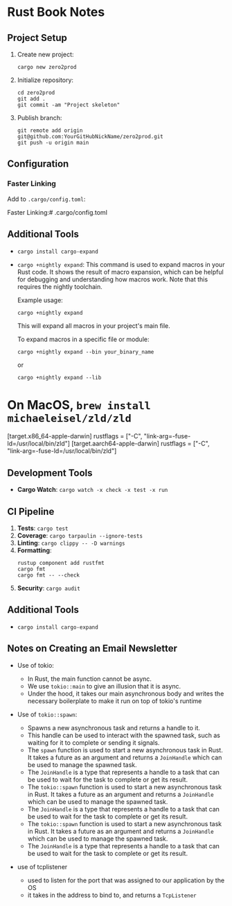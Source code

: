 # Rust Book Notes

## Project Setup

1. Create new project:
   ```
   cargo new zero2prod
   ```

2. Initialize repository:
   ```
   cd zero2prod
   git add .
   git commit -am "Project skeleton"
   ```

3. Publish branch:
   ```
   git remote add origin git@github.com:YourGitHubNickName/zero2prod.git
   git push -u origin main
   ```

## Configuration

### Faster Linking
Add to `.cargo/config.toml`:


Faster Linking:# .cargo/config.toml

## Additional Tools

- `cargo install cargo-expand`
- `cargo +nightly expand`: This command is used to expand macros in your Rust code. It shows the result of macro expansion, which can be helpful for debugging and understanding how macros work. Note that this requires the nightly toolchain.

  Example usage:
  ```
  cargo +nightly expand
  ```
  This will expand all macros in your project's main file.

  To expand macros in a specific file or module:
  ```
  cargo +nightly expand --bin your_binary_name
  ```
  or
  ```
  cargo +nightly expand --lib
  ```

# On MacOS, `brew install michaeleisel/zld/zld`
[target.x86_64-apple-darwin]
rustflags = ["-C", "link-arg=-fuse-ld=/usr/local/bin/zld"]
[target.aarch64-apple-darwin]
rustflags = ["-C", "link-arg=-fuse-ld=/usr/local/bin/zld"]


## Development Tools

- **Cargo Watch**: `cargo watch -x check -x test -x run`

## CI Pipeline

1. **Tests**: `cargo test`
2. **Coverage**: `cargo tarpaulin --ignore-tests`
3. **Linting**: `cargo clippy -- -D warnings`
4. **Formatting**:
   ```
   rustup component add rustfmt
   cargo fmt
   cargo fmt -- --check
   ```
5. **Security**: `cargo audit`

## Additional Tools

- `cargo install cargo-expand`

## Notes on Creating an Email Newsletter

- Use of tokio:
  - In Rust, the main function cannot be async.
  - We use `tokio::main` to give an illusion that it is async.
  - Under the hood, it takes our main asynchronous body and writes the necessary boilerplate to make it run on top of tokio's runtime

- Use of `tokio::spawn`:
  - Spawns a new asynchronous task and returns a handle to it.
  - This handle can be used to interact with the spawned task, such as waiting for it to complete or sending it signals.
  - The `spawn` function is used to start a new asynchronous task in Rust. It takes a future as an argument and returns a `JoinHandle` which can be used to manage the spawned task.
  - The `JoinHandle` is a type that represents a handle to a task that can be used to wait for the task to complete or get its result.
  - The `tokio::spawn` function is used to start a new asynchronous task in Rust. It takes a future as an argument and returns a `JoinHandle` which can be used to manage the spawned task.
  - The `JoinHandle` is a type that represents a handle to a task that can be used to wait for the task to complete or get its result.
  - The `tokio::spawn` function is used to start a new asynchronous task in Rust. It takes a future as an argument and returns a `JoinHandle` which can be used to manage the spawned task.
  - The `JoinHandle` is a type that represents a handle to a task that can be used to wait for the task to complete or get its result.

-  use of tcplistener
    - used to listen for the port that was assigned to our application by the OS
    - it takes in the address to bind to, and returns a `TcpListener`
    
